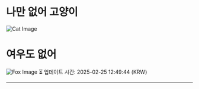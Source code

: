 
# 나만 없어 고양이

![Cat Image](https://cdn2.thecatapi.com/images/4u8.jpg)

# 여우도 없어
![Fox Image](https://randomfox.ca/images/60.jpg)
⏳ 업데이트 시간: 2025-02-25 12:49:44 (KRW)

---
